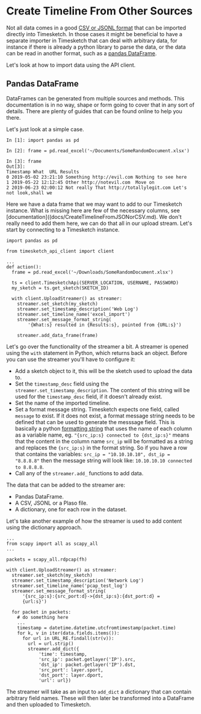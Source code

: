 # Create Timeline From Other Sources

Not all data comes in a good [CSV or JSONL
format](docs/CreateTimelineFromJSONorCSV.md) that can be imported
directly into Timesketch. In those cases it might be beneficial
to have a separate importer in Timesketch that can deal with arbitrary data, for
instance if there is already a python library to parse the data, or the data can
be read in another format, such as a [pandas
DataFrame](https://pandas.pydata.org/pandas-docs/stable/reference/api/pandas.DataFrame.html).

Let's look at how to import data using the API client.

## Pandas DataFrame

DataFrames can be generated from multiple sources and methods. This
documentation is in no way, shape or form going to cover that in any sort of
details. There are plenty of guides that can be found online to help you there.

Let's just look at a simple case.

```
In [1]: import pandas as pd

In [2]: frame = pd.read_excel('~/Documents/SomeRandomDocument.xlsx')

In [3]: frame
Out[3]:
Timestamp What  URL Results
0 2019-05-02 23:21:10 Something http://evil.com Nothing to see here
1 2019-05-22 12:12:45 Other http://notevil.com  Move on
2 2019-06-23 02:00:12 Not really That http://totallylegit.com Let's not look,shall we
```

Here we have a data frame that we may want to add to our Timesketch instance.
What is missing here are few of the necessary columns, see
[documentation]((docs/CreateTimelineFromJSONorCSV.md). We don't really need to
add them here, we can do that all in our upload stream. Let's start by
connecting to a Timesketch instance.

```
import pandas as pd

from timesketch_api_client import client

...
def action():
  frame = pd.read_excel('~/Downloads/SomeRandomDocument.xlsx')

  ts = client.TimesketchApi(SERVER_LOCATION, USERNAME, PASSWORD)
  my_sketch = ts.get_sketch(SKETCH_ID)

  with client.UploadStreamer() as streamer:
    streamer.set_sketch(my_sketch)
    streamer.set_timestamp_description('Web Log')
    streamer.set_timeline_name('excel_import')
    streamer.set_message_format_string(
        '{What:s} resulted in {Results:s}, pointed from {URL:s}')

    streamer.add_data_frame(frame)
```

Let's go over the functionality of the streamer a bit. A streamer is opened
using the `with` statement in Python, which returns back an object. Before you
can use the streamer you'll have to configure it:

 + Add a sketch object to it, this will be the sketch used to upload the data
   to.
 + Set the `timestamp_desc` field using the
   `streamer.set_timestamp_description`. The content of this string will be used
   for the `timestamp_desc` field, if it doesn't already exist.
 + Set the name of the imported timeline.
 + Set a format message string. Timesketch expects one field, called `message`
   to exist. If it does not exist, a format message string needs to be defined
   that can be used to generate the messsage field. This is basically a python
   [formatting string](https://pyformat.info/) that uses the name of each column
   as a variable name, eg. `"{src_ip:s} connected to {dst_ip:s}"` means that the
   content in the column name `src_ip` will be formatted as a string and
   replaces the `{src_ip:s}` in the format string. So if you have a row that
   contains the variables: `src_ip = "10.10.10.10", dst_ip = "8.8.8.8"` then the
   message string will look like: `10.10.10.10 connected to 8.8.8.8`.
 + Call any of the `streamer.add_` functions to add data.

 The data that can be added to the streamer are:

 + Pandas DataFrame.
 + A CSV, JSONL or a Plaso file.
 + A dictionary, one for each row in the dataset.

Let's take another example of how the streamer is used to add content using the
dictionary approach.

```
...
from scapy import all as scapy_all
...

packets = scapy_all.rdpcap(fh)

with client.UploadStreamer() as streamer:
  streamer.set_sketch(my_sketch)
  streamer.set_timestamp_description('Network Log')
  streamer.set_timeline_name('pcap_test_log')
  streamer.set_message_format_string(
      '{src_ip:s}:{src_port:d}->{dst_ip:s}:{dst_port:d} =
      {url:s}')

  for packet in packets:
    # do something here
    ...
    timestamp = datetime.datetime.utcfromtimestamp(packet.time)
    for k, v in iter(data.fields.items()):
      for url in URL_RE.findall(str(v)):
        url = url.strip()
        streamer.add_dict({
            'time': timestamp,
            'src_ip': packet.getlayer('IP').src,
            'dst_ip': packet.getlayer('IP').dst,
            'src_port': layer.sport,
            'dst_port': layer.dport,
            'url': url})
```

The streamer will take as an input to `add_dict` a dictionary that can contain
arbitrary field names. These will then later be transformed into a DataFrame and
then uploaded to Timesketch.
